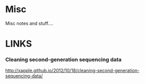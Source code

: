 Misc
====

Misc notes and stuff....

# LINKS

### Cleaning second-generation sequencing data

http://xapple.github.io/2012/10/18/cleaning-second-generation-sequencing-data/
